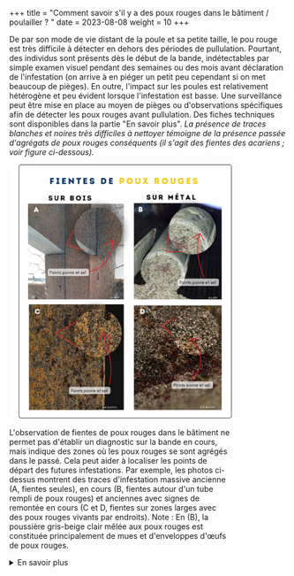 +++
title = "Comment savoir s'il y a des poux rouges dans le bâtiment / poulailler ? "
date = 2023-08-08
weight = 10
+++


De par son mode de vie distant de la poule et sa petite taille, le pou rouge est très difficile à détecter en dehors des périodes de pullulation. Pourtant, des individus sont présents dès le début de la bande, indétectables par simple examen visuel pendant des semaines ou des mois avant déclaration de l'infestation (on arrive à en piéger un petit peu cependant si on met beaucoup de pièges). En outre, l'impact sur les poules est relativement hétérogène et peu évident lorsque l'infestation est basse. 
Une surveillance peut être mise en place au moyen de pièges ou d'observations spécifiques afin de détecter les poux rouges avant pullulation. Des fiches techniques sont disponibles dans la partie "En savoir plus". *La présence de traces blanches et noires très difficiles à nettoyer témoigne de la présence passée d'agrégats de poux rouges conséquents (il s'agit des fientes des acariens ; voir figure ci-dessous).*


<div class="img_largeur_max" style="width:80%">


![Fientes de poux rouges sur divers supports](/img/photos_fientes.webp)

L'observation de fientes de poux rouges dans le bâtiment ne permet pas d'établir un diagnostic sur la bande en cours, mais indique des zones où les poux rouges se sont agrégés dans le passé. Cela peut aider à localiser les points de départ des futures infestations. Par exemple, les photos ci-dessus montrent des traces d'infestation massive ancienne (A, fientes seules), en cours (B, fientes autour d'un tube rempli de poux rouges) et anciennes avec signes de remontée en cours (C et D, fientes sur zones larges avec des poux rouges vivants par endroits). Note : En (B), la poussière gris-beige clair mêlée aux poux rouges est constituée principalement de mues et d'enveloppes d'œufs de poux rouges.  

</div>

<details class = "en_savoir_plus">
    <summary>En savoir plus</summary>

- [fiche technique MiteControl biologie (pdf)](/doc/Guide_biologie_du_pou_rouge.pdf)
- [fiche technique Mitecontrol piège (pdf)](/doc/Guide_controle_durable_des_poux.pdf)

[Le saviez-vous ?](https://pourougepoule.fr/connaissance) n°[2](https://pourougepoule.fr/connaissance#slide_idr-2)

</details>